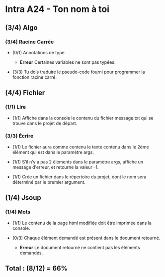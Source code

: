 # Intra A24 - Ton nom à toi 

## (3/4) Algo 

### (3/4) Racine Carrée 

- (0/1) Annotations de type 

  - **Erreur** Certaines variables ne sont pas typées. 
- (3/3) Tu dois traduire le pseudo-code fourni pour programmer la fonction racine carré. 

## (4/4) Fichier 

### (1/1) Lire 

- (1/1) Affiche dans la console le contenu du fichier message.txt qui se trouve dans le projet de départ. 

### (3/3) Écrire 

- (1/1) Le fichier aura comme contenu le texte contenu dans le 2ème élément qui est dans le paramètre args. 

- (1/1) S’il n’y a pas 2 éléments dans le paramètre args, affiche un message d'erreur, et retourne la valeur -1. 

- (1/1) Crée un fichier dans le répertoire du projet, dont le nom sera déterminé par le premier argument. 

## (1/4) Jsoup 

### (1/4) Mots 

- (1/1) Le contenu de la page html modifiée doit être imprimée dans la console. 

- (0/3) Chaque élément demandé est présent dans le document retourné. 

  - **Erreur** Le document retourné ne contient pas les éléments demandés. 
## Total : (8/12) = 66%  

